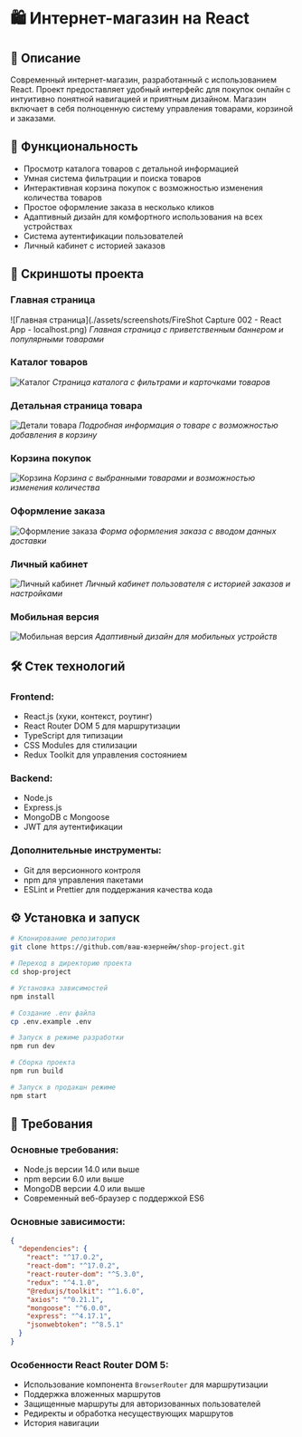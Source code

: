 # 🛍️ Интернет-магазин на React

## 📝 Описание
Современный интернет-магазин, разработанный с использованием React. Проект предоставляет удобный интерфейс для покупок онлайн с интуитивно понятной навигацией и приятным дизайном. Магазин включает в себя полноценную систему управления товарами, корзиной и заказами.

## 🚀 Функциональность
- Просмотр каталога товаров с детальной информацией
- Умная система фильтрации и поиска товаров
- Интерактивная корзина покупок с возможностью изменения количества товаров
- Простое оформление заказа в несколько кликов
- Адаптивный дизайн для комфортного использования на всех устройствах
- Система аутентификации пользователей
- Личный кабинет с историей заказов

## 📸 Скриншоты проекта

### Главная страница
![Главная страница](./assets/screenshots/FireShot Capture 002 - React App - localhost.png)
*Главная страница с приветственным баннером и популярными товарами*

### Каталог товаров
![Каталог](./assets/screenshots/FireShot%20Capture%20002%20-%20React%20App%20-%20localhost.png)
*Страница каталога с фильтрами и карточками товаров*

### Детальная страница товара
![Детали товара](./assets/screenshots/FireShot%20Capture%20003%20-%20React%20App%20-%20localhost.png)
*Подробная информация о товаре с возможностью добавления в корзину*

### Корзина покупок
![Корзина](./assets/screenshots/FireShot%20Capture%20004%20-%20React%20App%20-%20localhost.png)
*Корзина с выбранными товарами и возможностью изменения количества*

### Оформление заказа
![Оформление заказа](./assets/screenshots/FireShot%20Capture%20005%20-%20React%20App%20-%20localhost.png)
*Форма оформления заказа с вводом данных доставки*

### Личный кабинет
![Личный кабинет](./assets/screenshots/FireShot%20Capture%20006%20-%20React%20App%20-%20localhost.png)
*Личный кабинет пользователя с историей заказов и настройками*

### Мобильная версия
![Мобильная версия](./assets/screenshots/FireShot%20Capture%20007%20-%20React%20App%20-%20localhost.png)
*Адаптивный дизайн для мобильных устройств*

## 🛠 Стек технологий
### Frontend:
- React.js (хуки, контекст, роутинг)
- React Router DOM 5 для маршрутизации
- TypeScript для типизации
- CSS Modules для стилизации
- Redux Toolkit для управления состоянием

### Backend:
- Node.js
- Express.js
- MongoDB с Mongoose
- JWT для аутентификации

### Дополнительные инструменты:
- Git для версионного контроля
- npm для управления пакетами
- ESLint и Prettier для поддержания качества кода

## ⚙️ Установка и запуск

```bash
# Клонирование репозитория
git clone https://github.com/ваш-юзернейм/shop-project.git

# Переход в директорию проекта
cd shop-project

# Установка зависимостей
npm install

# Создание .env файла
cp .env.example .env

# Запуск в режиме разработки
npm run dev

# Сборка проекта
npm run build

# Запуск в продакшн режиме
npm start
```

## 🔧 Требования
### Основные требования:
- Node.js версии 14.0 или выше
- npm версии 6.0 или выше
- MongoDB версии 4.0 или выше
- Современный веб-браузер с поддержкой ES6

### Основные зависимости:
```json
{
  "dependencies": {
    "react": "^17.0.2",
    "react-dom": "^17.0.2",
    "react-router-dom": "^5.3.0",
    "redux": "^4.1.0",
    "@reduxjs/toolkit": "^1.6.0",
    "axios": "^0.21.1",
    "mongoose": "^6.0.0",
    "express": "^4.17.1",
    "jsonwebtoken": "^8.5.1"
  }
}
```

### Особенности React Router DOM 5:
- Использование компонента `BrowserRouter` для маршрутизации
- Поддержка вложенных маршрутов
- Защищенные маршруты для авторизованных пользователей
- Редиректы и обработка несуществующих маршрутов
- История навигации

